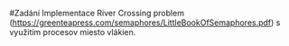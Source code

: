 #Zadání
Implementace River Crossing problem (https://greenteapress.com/semaphores/LittleBookOfSemaphores.pdf) s využitím procesov miesto vlákien.